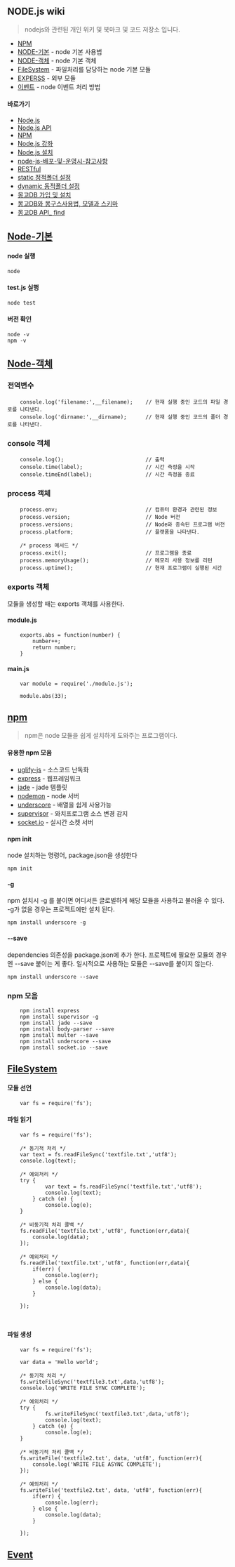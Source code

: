 ## NODE.js wiki
> nodejs와 관련된 개인 위키 및 북마크 및 코드 저장소 입니다. 

* [NPM](#npm)
* [NODE-기본](#node-기본) - node 기본 사용법
* [NODE-객체](#node-객체) - node 기본 객체
* [FileSystem](#filesystem) - 파일처리를 담당하는 node 기본 모듈  
* [EXPERSS](https://github.com/evashork/taco/blob/master/frontend/node/express.md) - 외부 모듈
* [이벤트](#event) - node 이벤트 처리 방법

#### 바로가기

* [Node.js](https://nodejs.org/en/)
* [Node.js API](https://nodejs.org/dist/latest-v6.x/docs/api/)
* [NPM](https://npmjs.com)
* [Node.js 강좌](http://m.blog.naver.com/azure0777/220461355508)
* [Node.js 설치](http://m.blog.naver.com/azure0777/220464281360)
* [node-js-배포-및-운영시-참고사항](http://avilos.codes/server/nodejs/node-js-%EB%B0%B0%ED%8F%AC-%EB%B0%8F-%EC%9A%B4%EC%98%81%EC%8B%9C-%EC%B0%B8%EA%B3%A0%EC%82%AC%ED%95%AD/)
* [RESTful](http://blog.naver.com/azure0777/220508108759)
* [static 정적폴더 설정](http://m.blog.naver.com/azure0777/220469049820)
* [dynamic 동적폴더 설정](http://m.blog.naver.com/azure0777/220475344428)
* [몽고DB 가입 및 설치](http://blog.naver.com/azure0777/220482056110)
* [몽고DB와 몽구스사용법, 모델과 스키마](http://blog.naver.com/azure0777/220482056110)
* [몽고DB API_ find](http://mongoosejs.com/docs/api.html#model_Model.find)

## [Node-기본](#)

#### node 실행
```
node
```

#### test.js 실행
```
node test
```

#### 버전 확인
```
node -v
npm -v
```

## [Node-객체](#)

### 전역변수
```
	console.log('filename:',__filename);	// 현재 실행 중인 코드의 파일 경로를 나타낸다.
	console.log('dirname:',__dirname);		// 현재 실행 중인 코드의 폴더 경로를 나타낸다.
```
### console 객체
```
	console.log();							// 출력
	console.time(label);					// 시간 측정을 시작
	console.timeEnd(label);					// 시간 측정을 종료
```
### process 객체
```
	process.env;							// 컴퓨터 환경과 관련된 정보
	process.version;						// Node 버전
	process.versions;						// Node와 종속된 프로그램 버전
	process.platform;						// 플랫폼을 나타낸다.

	/* process 메서드 */
	process.exit();							// 프로그램을 종료
	process.memoryUsage();					// 메모리 사용 정보를 리턴
	process.uptime();						// 현재 프로그램이 실행된 시간
```
### exports 객체
모듈을 생성할 때는 exports 객체를 사용한다.

#### module.js
```
	exports.abs = function(number) {
		number++;
		return number;
	}
```
#### main.js
```
	var module = require('./module.js');

	module.abs(33);
```


## [npm](#)
> npm은 node 모듈을 쉽게 설치하게 도와주는 프로그램이다.

#### 유용한 npm 모음
* [uglify-js](https://www.npmjs.com/package/uglify-js) - 소스코드 난독화
* [express](https://www.npmjs.com/package/express) - 웹프레임워크
* [jade](https://jade-lang.com) - jade 템플릿
* [nodemon](https://www.npmjs.com/package/nodemon) - node 서버
* [underscore](http://underscorejs.org/) - 배열을 쉽게 사용가능
* [supervisor](https://www.npmjs.com/package/supervisor) - 와치프로그램 소스 변경 감지
* [socket.io](https://www.npmjs.com/package/socket.io) - 실시간 소켓 서버

#### npm init
node 설치하는 명령어, package.json을 생성한다
```
npm init
```
#### -g
npm 설치시 -g 를 붙이면 어디서든 글로벌하게 해당 모듈을 사용하고 불러올 수 있다. -g가 없을 경우는 프로젝트에만 설치 된다.
```
npm install underscore -g
```
#### --save
dependencies 의존성을 package.json에 추가 한다. 프로젝트에 필요한 모듈의 경우엔 --save 붙이는 게 좋다. 일시적으로 사용하는 모듈은  --save를 붙이지 않는다.
```
npm install underscore --save
```
### npm 모음
```
	npm install express
	npm install supervisor -g
	npm install jade --save
	npm install body-parser --save
	npm install multer --save
	npm install underscore --save
	npm install socket.io --save
```

## [FileSystem](#)


#### 모듈 선언
```
	var fs = require('fs');
```

#### 파일 읽기
```
	var fs = require('fs');

	/* 동기적 처리 */
	var text = fs.readFileSync('textfile.txt','utf8');
	console.log(text);

	/* 예외처리 */
	try {
			var text = fs.readFileSync('textfile.txt','utf8');
			console.log(text);
		} catch (e) {
			console.log(e);
	}
	
	/* 비동기적 처리 콜백 */
	fs.readFile('textfile.txt','utf8', function(err,data){
		console.log(data);
	});

	/* 예외처리 */
	fs.readFile('textfile.txt','utf8', function(err,data){
		if(err) {
			console.log(err);
		} else {
			console.log(data);
		}
		
	});

	
```

#### 파일 생성
```
	var fs = require('fs');

	var data = 'Hello world';

	/* 동기적 처리 */
	fs.writeFileSync('textfile3.txt',data,'utf8');
	console.log('WRITE FILE SYNC COMPLETE');

	/* 예외처리 */
	try {
			fs.writeFileSync('textfile3.txt',data,'utf8');
			console.log(text);
		} catch (e) {
			console.log(e);
	}

	/* 비동기적 처리 콜백 */
	fs.writeFile('textfile2.txt', data, 'utf8', function(err){
		console.log('WRITE FILE ASYNC COMPLETE');
	});

	/* 예외처리 */
	fs.writeFile('textfile2.txt', data, 'utf8', function(err){
		if(err) {
			console.log(err);
		} else {
			console.log(data);
		}
		
	});
```

## [Event](#)





